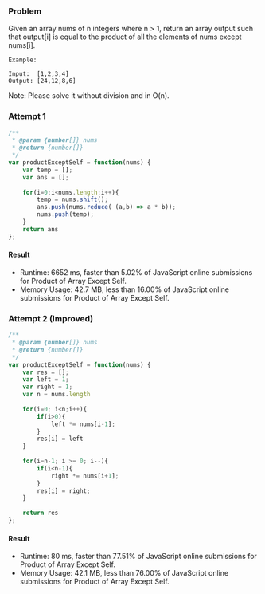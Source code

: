 ### Problem

Given an array nums of n integers where n > 1,  return an array output such that output[i] is equal to the product of all the elements of nums except nums[i].
```
Example:

Input:  [1,2,3,4]
Output: [24,12,8,6]
```
Note: Please solve it without division and in O(n).

### Attempt 1
```javascript
/**
 * @param {number[]} nums
 * @return {number[]}
 */
var productExceptSelf = function(nums) {
    var temp = [];
    var ans = [];
 
    for(i=0;i<nums.length;i++){
        temp = nums.shift();
        ans.push(nums.reduce( (a,b) => a * b));
        nums.push(temp);
    }
    return ans
};
```

#### Result
- Runtime: 6652 ms, faster than 5.02% of JavaScript online submissions for Product of Array Except Self.
- Memory Usage: 42.7 MB, less than 16.00% of JavaScript online submissions for Product of Array Except Self.

### Attempt 2 (Improved)

```javascript
/**
 * @param {number[]} nums
 * @return {number[]}
 */
var productExceptSelf = function(nums) {
    var res = [];
    var left = 1;
    var right = 1;
    var n = nums.length
    
    for(i=0; i<n;i++){
        if(i>0){
            left *= nums[i-1];
        }
        res[i] = left
    }
    
    for(i=n-1; i >= 0; i--){
        if(i<n-1){
            right *= nums[i+1];   
        }
        res[i] = right;
    }
    
    return res
};
```
#### Result
- Runtime: 80 ms, faster than 77.51% of JavaScript online submissions for Product of Array Except Self.
- Memory Usage: 42.1 MB, less than 76.00% of JavaScript online submissions for Product of Array Except Self.
